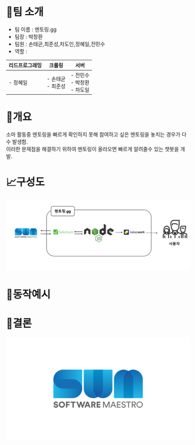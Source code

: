 # 👋팀 소개  
- 팀 이름 : 멘토링.gg
- 팀장 : 박창환
- 팀원 : 손태균,최준성,차도인,정혜일,전민수
- 역할 :

| 리드프로그래밍 | 크롤링 | 서버 |  
|---|---|---|  
| - 정혜일 | - 손태균 </br> - 최준성 | - 전민수 </br> - 박창환 </br> - 차도일 |




# 📝개요  

소마 활동중 멘토링을 빠르게 확인하지 못해 참여하고 싶은 멘토링을 놓치는 경우가 다수 발생함.  
이러한 문제점을 해결하기 위하여 멘토링이 올라오면 빠르게 알려줄수 있는 챗봇을 개발.  


# 📈구성도  
![image](/libs/images/structure.PNG)

# 📐동작예시  



# 🎈결론  


![image](/libs/images/somalogo.png)

